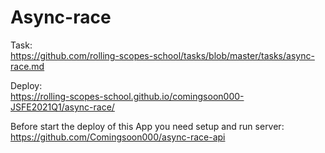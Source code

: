 # Async-race  

Task:  
https://github.com/rolling-scopes-school/tasks/blob/master/tasks/async-race.md  

Deploy:  
https://rolling-scopes-school.github.io/comingsoon000-JSFE2021Q1/async-race/  

Before start the deploy of this App you need setup and run server:
https://github.com/Comingsoon000/async-race-api
